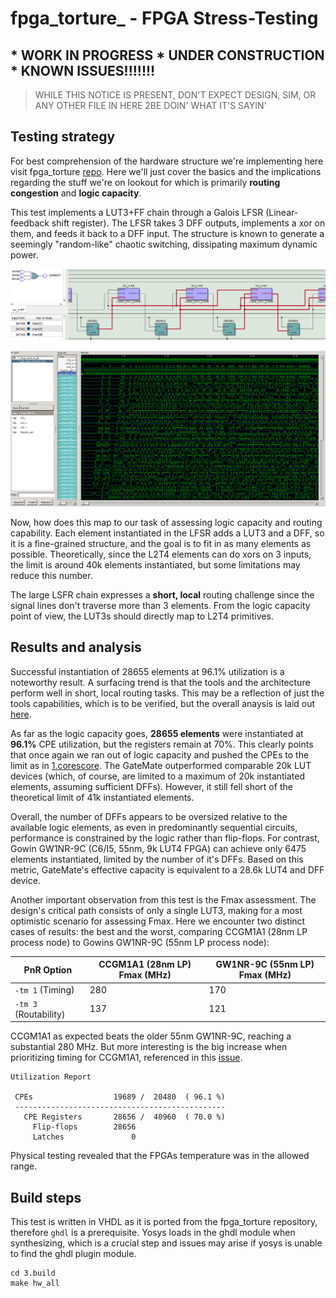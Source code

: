 # fpga_torture_ - FPGA Stress-Testing

## * WORK IN PROGRESS * UNDER CONSTRUCTION * KNOWN ISSUES!!!!!!!
> WHILE THIS NOTICE IS PRESENT, DON'T EXPECT DESIGN, SIM, OR ANY OTHER FILE IN HERE 2BE DOIN' WHAT IT'S SAYIN'
## Testing strategy
For best comprehension of the hardware structure we're implementing here visit fpga_torture [repo](https://github.com/stnolting/fpga_torture). Here we'll just cover the basics and the implications regarding the stuff we're on lookout for which is primarily **routing congestion** and **logic capacity**.

This test implements a LUT3+FF chain through a Galois LFSR (Linear-feedback shift register). The LFSR takes 3 DFF outputs, implements a xor on them, and feeds it back to a DFF input. The structure is known to generate a seemingly "random-like" chaotic switching, dissipating maximum dynamic power. 

![figure](0.doc/example_chain.png)

![figure2](0.doc/example_wave.png)

Now, how does this map to our task of assessing logic capacity and routing capability. Each element instantiated in the LFSR adds a LUT3 and a DFF, so it is a fine-grained structure, and the goal is to fit in as many elements as possible. Theoretically, since the L2T4 elements can do xors on 3 inputs, the limit is around 40k elements instantiated, but some limitations may reduce this number.

The large LSFR chain expresses a **short, local** routing challenge since the signal lines don't traverse more than 3 elements. From the logic capacity point of view, the LUT3s should directly map to L2T4 primitives.  


## Results and analysis
Successful instantiation of 28655 elements at 96.1% utilization is a noteworthy result. A surfacing trend is that the tools and the architecture perform well in short, local routing tasks. This may be a reflection of just the tools capabilities, which is to be verified, but the overall anaysis is laid out [here](https://github.com/chili-chips-ba/openCologne/tree/main/8.StressTest).

As far as the logic capacity goes, **28655 elements** were instantiated at **96.1%** CPE utilization, but the registers remain at 70%. This clearly points that once again we ran out of logic capacity and pushed the CPEs to the limit as in [1.corescore](https://github.com/chili-chips-ba/openCologne/tree/main/8.StressTest/1.corescore_cc). The GateMate outperformed comparable 20k LUT devices (which, of course, are limited to a maximum of 20k instantiated elements, assuming sufficient DFFs). However, it still fell short of the theoretical limit of 41k instantiated elements.

Overall, the number of DFFs appears to be oversized relative to the available logic elements, as even in predominantly sequential circuits, performance is constrained by the logic rather than flip-flops. For contrast, Gowin GW1NR-9C (C6/I5, 55nm, 9k LUT4 FPGA) can achieve only 6475 elements instantiated, limited by the number of it's DFFs. Based on this metric, GateMate's effective capacity is equivalent to a 28.6k LUT4 and DFF device.

Another important observation from this test is the Fmax assessment. The design's critical path consists of only a single LUT3, making for a most optimistic scenario for assessing Fmax. Here we encounter two distinct cases of results: the best and the worst, comparing CCGM1A1 (28nm LP process node) to Gowins GW1NR-9C (55nm LP process node):

| PnR Option             | CCGM1A1 (28nm LP) Fmax (MHz) | GW1NR-9C (55nm LP) Fmax (MHz) |
|------------------------|------------------------|---------------------------|
| `-tm 1` (Timing)       | 280                    | 170                       |
| `-tm 3` (Routability)  | 137                    | 121                       |

CCGM1A1 as expected beats the older 55nm GW1NR-9C, reaching a substantial 280 MHz. But more interesting is the big increase when prioritizing timing for CCGM1A1, referenced in this [issue](https://github.com/chili-chips-ba/openCologne/issues/62).


```
Utilization Report

 CPEs                  19689 /  20480  ( 96.1 %)
 -----------------------------------------------
   CPE Registers       28656 /  40960  ( 70.0 %)
     Flip-flops        28656
     Latches               0
```

Physical testing revealed that the FPGAs temperature was in the allowed range.

## Build steps
This test is written in VHDL as it is ported from the fpga_torture repository, therefore `ghdl` is a prerequisite. Yosys loads in the ghdl module when synthesizing, which is a crucial step and issues may arise if yosys is unable to find the ghdl plugin module. 
```
cd 3.build
make hw_all
```

